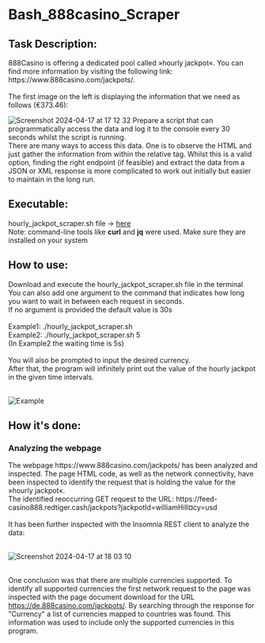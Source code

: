 # Bash_888casino_Scraper

<h2>Task Description:</h2>
888Casino is offering a dedicated pool called »hourly jackpot«. You can find more information by visiting the following link:
<br> https://www.888casino.com/jackpots/.
<br><br>
The first image on the left is displaying the information that we need as follows (€373.46):

![Screenshot 2024-04-17 at 17 12 32](https://github.com/filiph-r/Java_888casino_Scraper/assets/48492507/41db4801-3cef-4acd-8465-1c9eeac00bc0)
Prepare a script that can programmatically access the data and log it to the console every 30 seconds whilst the script is running.<br>
There are many ways to access this data. One is to observe the HTML and just gather the information from within the relative tag. Whilst this is a valid option, finding the right endpoint (if feasible) and extract the data from a JSON or XML response is more complicated to work out initially but easier to maintain in the long run.<br>

<h2>Executable:</h2>

hourly_jackpot_scraper.sh file -> [here](https://raw.githubusercontent.com/filiph-r/Bash_888casino_Scraper-/main/hourly_jackpot_scraper.sh)<br>
Note: command-line tools like <b>curl</b> and <b>jq</b> were used. Make sure they are installed on your system


<h2>How to use:</h2>
Download and execute the hourly_jackpot_scraper.sh file in the terminal<br>
You can also add one argument to the command that indicates how long you want to wait in between each request in seconds. <br>
If no argument is provided the default value is 30s<br><br>
Example1: ./hourly_jackpot_scraper.sh<br>
Example2: ./hourly_jackpot_scraper.sh 5<br>
(In Example2 the waiting time is 5s)<br><br>
You will also be prompted to input the desired currency.<br>
After that, the program will infinitely print out the value of the hourly jackpot in the given time intervals.<br><br>

![Example](https://github.com/filiph-r/Bash_888casino_Scraper-/assets/48492507/e25d5c4f-b170-4e24-922d-b3111530f978)


<h2>How it's done:</h2>
<h3>Analyzing the webpage</h3>
The webpage https://www.888casino.com/jackpots/ has been analyzed and inspected. The page HTML code, as well as the network connectivity, have been inspected to identify the request that is holding the value for the »hourly jackpot«. <br>
The identified reoccurring GET request to the URL: https://feed-casino888.redtiger.cash/jackpots?jackpotId=williamHill&currency=usd <br><br>
It has been further inspected with the Insomnia REST client to analyze the data: <br><br>

![Screenshot 2024-04-17 at 18 03 10](https://github.com/filiph-r/Java_888casino_Scraper/assets/48492507/cf4c7013-94a7-40c8-9d63-d48fdf0d1afe)<br><br>

One conclusion was that there are multiple currencies supported. To identify all supported currencies the first network request to the page was inspected with the page document download for the URL https://de.888casino.com/jackpots/. By searching through the response for "Currency" a list of currencies mapped to countries was found. This information was used to include only the supported currencies in this program.<br><br>

